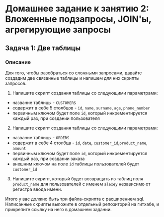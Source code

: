 # Домашнее задание к занятию 2: Вложенные подзапросы, JOIN'ы, агрегирующие запросы
## Задача 1: Две таблицы

### Описание
Для того, чтобы разобраться со сложными запросами, давайте создадим две связанные таблицы и напишем для них скрипты запросов.

1. Напишите скрипт создания таблицы со следующими параметрами:
- название таблицы - `CUSTOMERS`
- содержит в себе 5 столбцов - `id`, `name`, `surname`, `age`, `phone_number`
- первичным ключом будет поле `id`, который инкрементируется каждый раз, при создании пользователя

2. Напишите скрипт создания таблицы со следующими параметрами:
- название таблицы - `ORDERS`
- содержит в себе 4 столбца - `id`, `date`, `customer_id`,`product_name`, `amount`
- первичным ключом будет поле `id`, который инкрементируется каждый раз, при создании заказа
- внешним ключом на поле `id` таблицы пользователей будет `customer_id`

3. Напишите скрипт, который будет возвращать из таблиц поля `product_name` для пользователей с именем `alexey` независимо от регистра ввода имени.

Итого у вас должно быть три файла-скрипта с расширением sql. Написанные скрипты выложите в отдельный репозиторий на гитхабе, и прикрепите ссылку на него в домашнем задании.